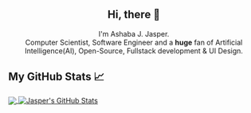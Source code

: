 

<h2 align="center">Hi, there 👋</h2>

<p align="center">I'm Ashaba J. Jasper.<br/> Computer Scientist, Software Engineer and a <b>huge</b> fan of Artificial Intelligence(AI), Open-Source, Fullstack development & UI Design.</p>

<p align="center">

## My GitHub Stats &#x1f4c8;

<a href="https://github.com/AshabaJasper/AshabaJasper">
  <img align="center" src="https://github-readme-stats.vercel.app/api/top-langs/?username=AshabaJasper&hide=java,html&title_color=ffffff&text_color=c9cacc&icon_color=2bbc8a&bg_color=1d1f21" />
</a>
<a href="https://github.com/AshabaJasper">
  <img align="center" src="https://github-readme-stats.vercel.app/api?username=AshabaJasper&show_icons=true&line_height=27&count_private=true&title_color=ffffff&text_color=c9cacc&icon_color=2bbc8a&bg_color=1d1f21" alt="Jasper's GitHub Stats" />
</a>
